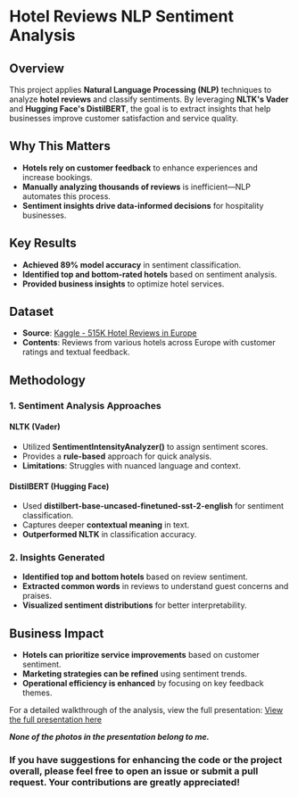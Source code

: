 # **Hotel Reviews NLP Sentiment Analysis**

## **Overview**
This project applies **Natural Language Processing (NLP)** techniques to analyze **hotel reviews** and classify sentiments. By leveraging **NLTK's Vader** and **Hugging Face's DistilBERT**, the goal is to extract insights that help businesses improve customer satisfaction and service quality.

## **Why This Matters**
- **Hotels rely on customer feedback** to enhance experiences and increase bookings.
- **Manually analyzing thousands of reviews** is inefficient—NLP automates this process.
- **Sentiment insights drive data-informed decisions** for hospitality businesses.

## **Key Results**
- **Achieved 89% model accuracy** in sentiment classification.
- **Identified top and bottom-rated hotels** based on sentiment analysis.
- **Provided business insights** to optimize hotel services.

## **Dataset**
- **Source**: [Kaggle - 515K Hotel Reviews in Europe](https://www.kaggle.com/datasets/jiashenliu/515k-hotel-reviews-data-in-europe)
- **Contents**: Reviews from various hotels across Europe with customer ratings and textual feedback.

## **Methodology**
### **1. Sentiment Analysis Approaches**
#### **NLTK (Vader)**
- Utilized **SentimentIntensityAnalyzer()** to assign sentiment scores.
- Provides a **rule-based** approach for quick analysis.
- **Limitations**: Struggles with nuanced language and context.

#### **DistilBERT (Hugging Face)**
- Used **distilbert-base-uncased-finetuned-sst-2-english** for sentiment classification.
- Captures deeper **contextual meaning** in text.
- **Outperformed NLTK** in classification accuracy.

### **2. Insights Generated**
- **Identified top and bottom hotels** based on review sentiment.
- **Extracted common words** in reviews to understand guest concerns and praises.
- **Visualized sentiment distributions** for better interpretability.

## **Business Impact**
- **Hotels can prioritize service improvements** based on customer sentiment.
- **Marketing strategies can be refined** using sentiment trends.
- **Operational efficiency is enhanced** by focusing on key feedback themes.

For a detailed walkthrough of the analysis, view the full presentation:
[View the full presentation here](Hotel%20Reviews%20NLP%20Presentation.pdf)

***None of the photos in the presentation belong to me.***

### If you have suggestions for enhancing the code or the project overall, please feel free to open an issue or submit a pull request. Your contributions are greatly appreciated!
